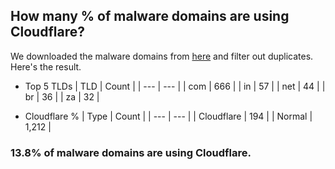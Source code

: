 ## How many % of malware domains are using Cloudflare?


We downloaded the malware domains from [here](https://urlhaus.abuse.ch) and filter out duplicates.
Here's the result.


[//]: # (start replacement)


- Top 5 TLDs
| TLD | Count |
| --- | --- |
| com | 666 |
| in | 57 |
| net | 44 |
| br | 36 |
| za | 32 |


- Cloudflare %
| Type | Count |
| --- | --- |
| Cloudflare | 194 |
| Normal | 1,212 |


### 13.8% of malware domains are using Cloudflare.